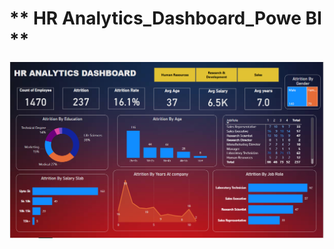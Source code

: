 # ** HR Analytics_Dashboard_Powe BI ** 

![image_alt](https://github.com/vaibhav-rokade7/HR-Analytics-Dashboard_Power-BI/blob/907b83eaba484c1e29194d80e8b26f72c9536e4d/Screenshot%202025-06-23%20152511.png)
